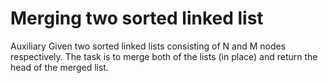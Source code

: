 # Merging two sorted linked list
Auxiliary Given two sorted linked lists consisting of N and M nodes respectively. The task is to merge both of the lists (in place) and return the head of the merged list.